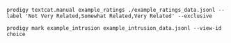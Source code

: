 
`prodigy textcat.manual example_ratings ./example_ratings_data.jsonl --label 'Not Very Related,Somewhat Related,Very Related' --exclusive`

`prodigy mark example_intrusion example_intrusion_data.jsonl --view-id choice`